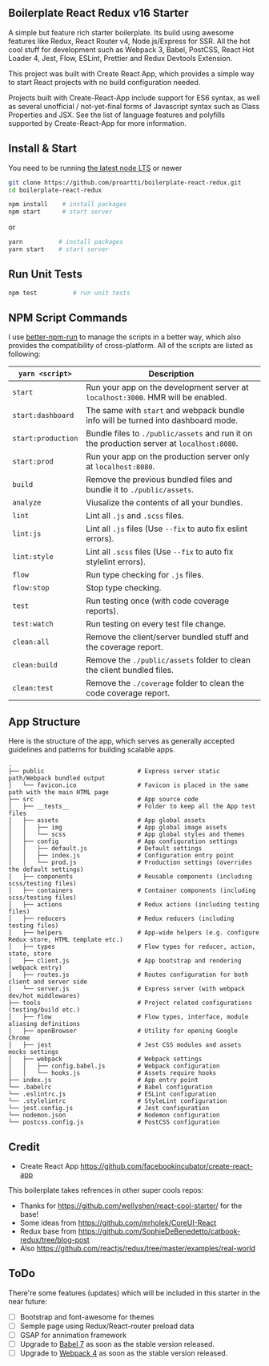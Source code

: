 ## Boilerplate React Redux v16 Starter

A simple but feature rich starter boilerplate. Its build using awesome features like Redux, React Router v4, Node.js/Express for SSR. All the hot cool stuff for development such as Webpack 3, Babel, PostCSS, React Hot Loader 4, Jest, Flow, ESLint, Prettier and Redux Devtools Extension.

This project was built with Create React App, which provides a simple way to start React projects with no build configuration needed.

Projects built with Create-React-App include support for ES6 syntax, as well as several unofficial / not-yet-final forms of Javascript syntax such as Class Properties and JSX. See the list of language features and polyfills supported by Create-React-App for more information.

## Install & Start

You need to be running [the latest node LTS](https://nodejs.org/en/download/) or newer

```bash
git clone https://github.com/proartti/boilerplate-react-redux.git
cd boilerplate-react-redux

npm install    # install packages
npm start      # start server
```

or

```bash
yarn          # install packages
yarn start    # start server
```

## Run Unit Tests

```bash
npm test          # run unit tests
```

## NPM Script Commands

I use [better-npm-run](https://github.com/benoror/better-npm-run) to manage the scripts in a better way, which also provides the compatibility of cross-platform. All of the scripts are listed as following:

| `yarn <script>`    | Description                                                                                |
| ------------------ | ------------------------------------------------------------------------------------------ |
| `start`            | Run your app on the development server at `localhost:3000`. HMR will be enabled.           |
| `start:dashboard`  | The same with `start` and webpack bundle info will be turned into dashboard mode.          |
| `start:production` | Bundle files to `./public/assets` and run it on the production server at `localhost:8080`. |
| `start:prod`       | Run your app on the production server only at `localhost:8080`.                            |
| `build`            | Remove the previous bundled files and bundle it to `./public/assets`.                      |
| `analyze`          | Viusalize the contents of all your bundles.                                                |
| `lint`             | Lint all `.js` and `.scss` files.                                                          |
| `lint:js`          | Lint all `.js` files (Use `--fix` to auto fix eslint errors).                              |
| `lint:style`       | Lint all `.scss` files (Use `--fix` to auto fix stylelint errors).                         |
| `flow`             | Run type checking for `.js` files.                                                         |
| `flow:stop`        | Stop type checking.                                                                        |
| `test`             | Run testing once (with code coverage reports).                                             |
| `test:watch`       | Run testing on every test file change.                                                     |
| `clean:all`        | Remove the client/server bundled stuff and the coverage report.                            |
| `clean:build`      | Remove the `./public/assets` folder to clean the client bundled files.                     |
| `clean:test`       | Remove the `./coverage` folder to clean the code coverage report.                          |

## App Structure

Here is the structure of the app, which serves as generally accepted guidelines and patterns for building scalable apps.

```
.
├── public                          # Express server static path/Webpack bundled output
│   └── favicon.ico                 # Favicon is placed in the same path with the main HTML page
├── src                             # App source code
│   ├── __tests__                   # Folder to keep all the App test files
│   ├── assets                      # App global assets
│   │   ├── img                     # App global image assets
│   │   └── scss                    # App global styles and themes
│   ├── config                      # App configuration settings
│   │   ├── default.js              # Default settings
│   │   ├── index.js                # Configuration entry point
│   │   └── prod.js                 # Production settings (overrides the default settings)
│   ├── components                  # Reusable components (including scss/testing files)
│   ├── containers                  # Container components (including scss/testing files)
│   ├── actions                     # Redux actions (including testing files)
│   ├── reducers                    # Redux reducers (including testing files)
│   ├── helpers                     # App-wide helpers (e.g. configure Redux store, HTML template etc.)  
│   ├── types                       # Flow types for reducer, action, state, store
│   ├── client.js                   # App bootstrap and rendering (webpack entry)
│   ├── routes.js                   # Routes configuration for both client and server side
│   └── server.js                   # Express server (with webpack dev/hot middlewares)
├── tools                           # Project related configurations (testing/build etc.)
│   ├── flow                        # Flow types, interface, module aliasing definitions
│   ├── openBrowser                 # Utility for opening Google Chrome
│   ├── jest                        # Jest CSS modules and assets mocks settings
│   ├── webpack                     # Webpack settings
│   │   ├── config.babel.js         # Webpack configuration
│   │   └── hooks.js                # Assets require hooks
├── index.js                        # App entry point
└── .babelrc                        # Babel configuration
└── .eslintrc.js                    # ESLint configuration
└── .stylelintrc                    # StyleLint configuration
└── jest.config.js                  # Jest configuration
└── nodemon.json                    # Nodemon configuration
└── postcss.config.js               # PostCSS configuration
```

## Credit

* Create React App https://github.com/facebookincubator/create-react-app

This boilerplate takes refrences in other super cools repos:

* Thanks for https://github.com/wellyshen/react-cool-starter/ for the base!
* Some ideas from https://github.com/mrholek/CoreUI-React
* Redux base from https://github.com/SophieDeBenedetto/catbook-redux/tree/blog-post
* Also https://github.com/reactjs/redux/tree/master/examples/real-world

## ToDo

There're some features (updates) which will be included in this starter in the near future:

* [ ] Bootstrap and font-awesome for themes
* [ ] Semple page using Redux/React-router preload data
* [ ] GSAP for annimation framework
* [ ] Upgrade to [Babel 7](https://babeljs.io/blog/2017/03/01/upgrade-to-babel-7) as soon as the stable version released.
* [ ] Upgrade to [Webpack 4](https://github.com/webpack/webpack/milestone/15) as soon as the stable version released.
